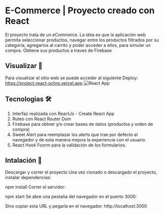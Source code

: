 # E-Commerce | Proyecto creado con React 
El proyecto trata de un eCommerce. La idea es que la aplicación web permita seleccionar productos, navegar entre los productos filtrados por su categoría, agregarlos al carrito y poder acceder a ellos, para simular un compra. Obtiene sus productos a traves de Firebase

## Visualizar 🚀
Para visualizar el sitio web se puede acceder al siguiente Deploy: https://project-react-ochre.vercel.app
![React App](https://user-images.githubusercontent.com/92397918/183773571-68d587b7-044c-4ce3-ac5d-5be3919173ad.gif)

## Tecnologias 🛠️
1. Interfaz realizada con ReactJs - Create React App
2. Ruteo con React Router Dom
3. Firebase para obtner y/o crear bases de datos (productos y orden de compra)
4. Sweet Alert para reemplazar los alerts que trae por defecto el navegador y de esta manera mejora la experiencia con el usuario.
5. React Hook Foorm para la validación de los formularios. 

## Intalación 🔧
Descargar y correr el proyecto
Una vez clonado o descargado el proyecto, instalar dependencias:

npm install
Correr el servidor:

npm start
Se abre una pestaña del navegador en el puerto 3000:

Sino copiar esta URL y pegarla en el navegador: http://localhost:3000
